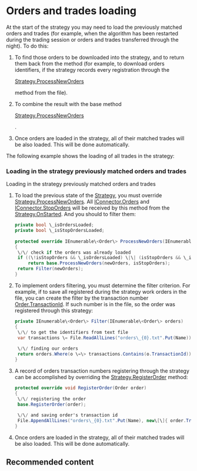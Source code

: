# Orders and trades loading

At the start of the strategy you may need to load the previously matched orders and trades (for example, when the algorithm has been restarted during the trading session or orders and trades transferred through the night). To do this: 

1. To find those orders to be downloaded into the strategy, and to return them back from the method (for example, to download orders identifiers, if the strategy records every registration through the 

   [Strategy.ProcessNewOrders](../api/StockSharp.Algo.Strategies.Strategy.ProcessNewOrders.html)

    method from the file). 
2. To combine the result with the base method 

   [Strategy.ProcessNewOrders](../api/StockSharp.Algo.Strategies.Strategy.ProcessNewOrders.html)

   . 
3. Once orders are loaded in the strategy, all of their matched trades will be also loaded. This will be done automatically. 

The following example shows the loading of all trades in the strategy: 

### Loading in the strategy previously matched orders and trades

Loading in the strategy previously matched orders and trades

1. To load the previous state of the [Strategy](../api/StockSharp.Algo.Strategies.Strategy.html), you must override [Strategy.ProcessNewOrders](../api/StockSharp.Algo.Strategies.Strategy.ProcessNewOrders.html). All [IConnector.Orders](../api/StockSharp.BusinessEntities.IConnector.Orders.html) and [IConnector.StopOrders](../api/StockSharp.BusinessEntities.IConnector.StopOrders.html) will be received by this method from the [Strategy.OnStarted](../api/StockSharp.Algo.Strategies.Strategy.OnStarted.html). And you should to filter them:

   ```cs
   private bool \_isOrdersLoaded;
   private bool \_isStopOrdersLoaded;
   		  	
   protected override IEnumerable\<Order\> ProcessNewOrders(IEnumerable\<Order\> newOrders, bool isStopOrders)
   {
   	\/\/ check if the orders was already loaded
   	if ((\!isStopOrders && \_isOrdersLoaded) \|\| (isStopOrders && \_isStopOrdersLoaded))
   		return base.ProcessNewOrders(newOrders, isStopOrders);
   	return Filter(newOrders);
   }
   ```
2. To implement orders filtering, you must determine the filter criterion. For example, if to save all registered during the strategy work orders in the file, you can create the filter by the transaction number [Order.TransactionId](../api/StockSharp.BusinessEntities.Order.TransactionId.html). If such number is in the file, so the order was registered through this strategy: 

   ```cs
   private IEnumerable\<Order\> Filter(IEnumerable\<Order\> orders)
   {
   	\/\/ to get the identifiers from text file
   	var transactions \= File.ReadAllLines("orders\_{0}.txt".Put(Name)).Select(l \=\> l.To\<long\>()).ToArray();
   	
   	\/\/ finding our orders
   	return orders.Where(o \=\> transactions.Contains(o.TransactionId));
   }
   ```
3. A record of orders transaction numbers registering through the strategy can be accomplished by overriding the [Strategy.RegisterOrder](../api/StockSharp.Algo.Strategies.Strategy.RegisterOrder.html) method: 

   ```cs
   protected override void RegisterOrder(Order order)
   {
   	\/\/ registering the order
   	base.RegisterOrder(order);
   	
   	\/\/ and saving order's transaction id
   	File.AppendAllLines("orders\_{0}.txt".Put(Name), new\[\]{ order.TransactionId.ToString() });
   }
   ```
4. Once orders are loaded in the strategy, all of their matched trades will be also loaded. This will be done automatically. 

## Recommended content
